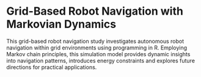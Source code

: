 # Grid-Based Robot Navigation with Markovian Dynamics

This grid-based robot navigation study investigates autonomous robot navigation within grid environments using programming in R. Employing Markov chain principles, this simulation model provides dynamic insights into navigation patterns, introduces energy constraints and explores future directions for practical applications.